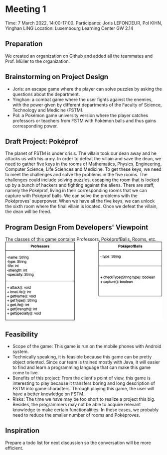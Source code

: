 # Meeting 1
Time: 7 March 2022, 14:00-17:00.
Participants: Joris LEFONDEUR, Pol KIHN, Yinghan LING
Location: Luxembourg Learning Center GW 2.14

## Preparation
We created an organization on Github and added all the teammates and Prof. Müller to the organization.

## Brainstorming on Project Design
- Joris: an escape game where the player can solve puzzles by asking the questions about the department. 
- Yinghan: a combat game where the user fights against the enemies, with the power given by different departments of the Faculty of Science, Technology and Medicine (FSTM).
- Pol: a Pokémon game university version where the player catches professors or teachers from FSTM with Pokémon balls and thus gains corresponding power.

## Draft Project: Poképrof
The planet of FSTM is under crisis. The villain took our dean away and he attacks us with his army. In order to defeat the villain and save the dean, we need to gather five keys in the rooms of Mathematics, Physics, Engineering, Computer Science, Life Sciences and Medicine. To get these keys, we need to meet the challenges and solve the problems in the five rooms. The challenges could include solving puzzles, escaping the room that is locked up by a bunch of hackers and fighting against the aliens. There are staff, namely the Poképrof, living in their corresponding rooms that we can capture with Poképrof balls. We can solve the problems with the Poképroves' superpower. When we have all the five keys, we can unlock the sixth room where the final villain is located. Once we defeat the villain, the dean will be freed. 

## Program Design From Developers' Viewpoint
The classes of this game contains Professors, PoképrofBalls, Rooms, etc.
![classdiagram1](classdiagram1.png)

## Feasibility
- Scope of the game: This game is run on the mobile phones with Android system.
- Technically speaking, it is feasible because this game can be pretty object oriented. Since our team is trained mostly with Java, it will easier to find and learn a programming language that can make this game come to live.
- Benefits of this project: From the client's point of view, this game is interesting to play because it transfers boring and long description of FSTM into game characters. Through playing this game, the user will have a better knowledge on FSTM.
- Risks: The time we have may be too short to realize a project this big. Besides, the programmers may not be able to acquire relevant knowledge to make certain functionalities. In these cases, we probably need to reduce the smaller number of rooms and Poképroves.

## Inspiration
Prepare a todo list for next discussion so the conversation will be more efficient.